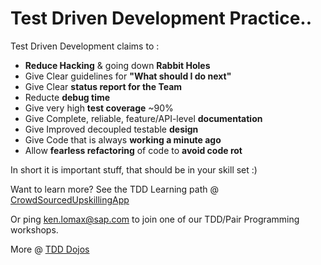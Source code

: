 # Test Driven Development Practice..

Test Driven Development claims to : 
* **Reduce Hacking** & going down **Rabbit Holes**
* Give Clear guidelines for **"What should I do next"**
* Give Clear **status report for the Team**
* Reducte **debug time**
* Give very high **test coverage** ~90%
* Give Complete, reliable, feature/API-level **documentation**
* Give Improved decoupled testable **design**
* Give Code that is always **working a minute ago**
* Allow **fearless refactoring** of code to **avoid code rot**

In short it is important stuff, that should be in your skill set :)

Want to learn more?  See the TDD Learning path @ [CrowdSourcedUpskillingApp](https://crowdsourced.upskilling.only.sap/)

Or ping ken.lomax@sap.com to join one of our TDD/Pair Programming workshops.

More @ [TDD Dojos](https://wiki.wdf.sap.corp/wiki/display/prodandtech/TDD+Dojos)
